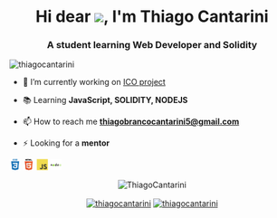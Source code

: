 <h1 align="center">Hi dear <img src="https://raw.githubusercontent.com/kaueMarques/kaueMarques/master/hi.gif" width="30px">, I'm Thiago Cantarini</h1>
<h3 align="center">A student learning Web Developer and Solidity</h3>
<p align="left"> <img src="https://komarev.com/ghpvc/?username=thiagocantarini" alt="thiagocantarini" /> </p>

- 🔭 I’m currently working on [ICO project](https://tropicalorg.com)
- 📚 Learning **JavaScript, SOLIDITY, NODEJS**

- 📫 How to reach me **thiagobrancocantarini5@gmail.com**

- ⚡ Looking for a **mentor**

<p align="left">
<img src="https://raw.githubusercontent.com/devicons/devicon/master/icons/css3/css3-plain-wordmark.svg" alt="css3"  width="20" height="20"/>
<img src="https://raw.githubusercontent.com/devicons/devicon/master/icons/html5/html5-original-wordmark.svg" alt="html5"  width="20" height="20"/>
<img src="https://raw.githubusercontent.com/devicons/devicon/master/icons/javascript/javascript-original.svg" alt="javascript" width="20" height="20"/>
<img src="https://raw.githubusercontent.com/devicons/devicon/master/icons/nodejs/nodejs-original-wordmark.svg" alt="nodejs" width="20" height="20"/></p><p align="center">
<img src="https://github-readme-stats.vercel.app/api?username=ThiagoCantarini&show_icons=true" alt="ThiagoCantarini"/> 
</p>

<p align="center">
<a href="https://twitter.com/picolinoth" target="blank"><img align="center" src="https://cdn.jsdelivr.net/npm/simple-icons@3.0.1/icons/twitter.svg" alt="thiagocantarini" height="20" width="20" /></a>
<a href="https://instagram.com/thiago_picolino" target="blank"><img align="center" src="https://cdn.jsdelivr.net/npm/simple-icons@3.0.1/icons/instagram.svg" alt="thiagocantarini" height="20" width="20" /></a>
</p>
